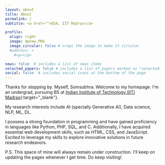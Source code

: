 ```yaml
---
layout: about
title: About
permalink: /
subtitle: <a href="">DSA, IIT Madras</a>

profile:
  align: right
  image: dpnew.PNG
  image_circular: false # crops the image to make it circular
  #address: >
    #<p></p>

news: false  # includes a list of news items
selected_papers: false # includes a list of papers marked as "selected={true}"
social: false  # includes social icons at the bottom of the page
---
```

Thanks for stopping by. Myself, Somsubhra. Welcome to my homepage. I'm an undergrad, pursuing BS at [Indian Institute of Technology (IIT) Madras](https://study.iitm.ac.in){:target="_blank"}.
                        
My research interests include AI (specially Generative AI), Data science, NLP, ML, DL. 
<!-- As a freshman, I am excited to explore various courses in this field to gain a deeper understanding of the breadth and depth of knowledge available. While I have some initial research interests in the Data science, CS, AI, ML, NLP, Maths and Computing domains, I acknowledge that my interests will surely evolve and be more specific as I engage with new ideas and delve into new concepts and theories throughout my academic journey. -->

I possess a strong foundation in programming and have gained proficiency in languages like Python, PHP, SQL, and C. Additionally, I have acquired essential web development skills, such as HTML, CSS, and JavaScript. Excited to leverage my skills to explore innovative solutions in future research endeavors.

P.S. This space of mine will always remain under construction. I'll keep on updating the pages whenever I get time. Do keep visiting!

<!-- Write your biography here. Tell the world about yourself. Link to your favorite [subreddit](http://reddit.com). You can put a picture in, too. The code is already in, just name your picture `prof_pic.jpg` and put it in the `img/` folder.

Put your address / P.O. box / other info right below your picture. You can also disable any these elements by editing `profile` property of the YAML header of your `_pages/about.md`. Edit `_bibliography/papers.bib` and Jekyll will render your [publications page](/al-folio/publications/) automatically.

Link to your social media connections, too. This theme is set up to use [Font Awesome icons](http://fortawesome.github.io/Font-Awesome/) and [Academicons](https://jpswalsh.github.io/academicons/), like the ones below. Add your Facebook, Twitter, LinkedIn, Google Scholar, or just disable all of them. -->
